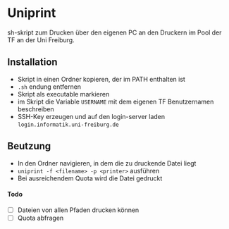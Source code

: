 # Uniprint

sh-skript zum Drucken über den eigenen PC an den Druckern im Pool der TF an der Uni Freiburg. 

## Installation
* Skript in einen Ordner kopieren, der im PATH enthalten ist
* ```.sh``` endung entfernen
* Skript als executable markieren
* im Skript die Variable ```USERNAME``` mit dem eigenen TF Benutzernamen beschreiben
* SSH-Key erzeugen und auf den login-server laden ```login.informatik.uni-freiburg.de```

## Beutzung
* In den Ordner navigieren, in dem die zu druckende Datei liegt
* ```uniprint -f <filename> -p <printer>``` ausführen
* Bei ausreichendem Quota wird die Datei gedruckt

#### Todo
* [ ]  Dateien von allen Pfaden drucken können
* [ ]  Quota abfragen